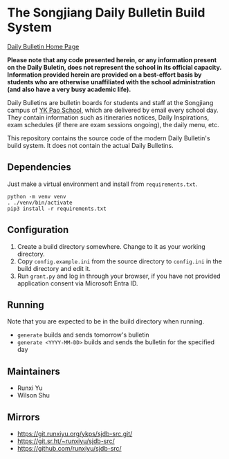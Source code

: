 # The Songjiang Daily Bulletin Build System

[Daily Bulletin Home Page](https://sj.ykps.net/sjdb/)

**Please note that any code presented herein, or any information present on the
Daily Buletin, does not represent the school in its official capacity.
Information provided herein are provided on a best-effort basis by students who
are otherwise unaffiliated with the school administration (and also have a very
busy academic life).**

Daily Bulletins are bulletin boards for students and staff at the
Songjiang campus of [YK Pao School](https://ykpaoschool.cn), which are
delivered by email every school day. They contain information such as
itineraries notices, Daily Inspirations, exam schedules (if there are
exam sessions ongoing), the daily menu, etc.

This repository contains the source code of the modern Daily Bulletin's
build system. It does not contain the actual Daily Bulletins.

## Dependencies

Just make a virtual environment and install from `requirements.txt`.

```
python -m venv venv
. ./venv/bin/activate
pip3 install -r requirements.txt
```

## Configuration

1. Create a build directory somewhere. Change to it as your working directory.
2. Copy `config.example.ini` from the source directory to `config.ini` in the
   build directory and edit it.
3. Run `grant.py` and log in through your browser, if you have not provided
   application consent via Microsoft Entra ID.

## Running

Note that you are expected to be in the build directory when running.

- `generate` builds and sends tomorrow's bulletin
- `generate <YYYY-MM-DD>` builds and sends the bulletin for the specified day

## Maintainers

* Runxi Yu
* Wilson Shu

## Mirrors

* <https://git.runxiyu.org/ykps/sjdb-src.git/>
* <https://git.sr.ht/~runxiyu/sjdb-src/>
* <https://github.com/runxiyu/sjdb-src/>
